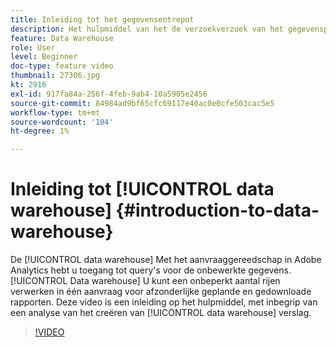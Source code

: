 ```yaml
---
title: Inleiding tot het gegevensentrepot
description: Het hulpmiddel van het de verzoekverzoek van het gegevenspakhuis in Adobe Analytics geeft u toegang om de ruwe gegevens te vragen. Het entrepot van gegevens kan een onbeperkt aantal rijen in één enkel verzoek voor individuele geplande en gedownloade rapporten verwerken. Deze video is een inleiding aan het hulpmiddel, met inbegrip van een analyse van het creëren van een rapport van de Data Warehouse.
feature: Data Warehouse
role: User
level: Beginner
doc-type: feature video
thumbnail: 27306.jpg
kt: 2916
exl-id: 917fa84a-256f-4feb-9ab4-10a5905e2456
source-git-commit: 84984ad9bf65cfc69117e40ac0e0cfe503cac5e5
workflow-type: tm+mt
source-wordcount: '104'
ht-degree: 1%

---
```


# Inleiding tot [!UICONTROL data warehouse] {#introduction-to-data-warehouse}

De [!UICONTROL data warehouse] Met het aanvraaggereedschap in Adobe Analytics hebt u toegang tot query&#39;s voor de onbewerkte gegevens. [!UICONTROL Data warehouse] U kunt een onbeperkt aantal rijen verwerken in één aanvraag voor afzonderlijke geplande en gedownloade rapporten. Deze video is een inleiding op het hulpmiddel, met inbegrip van een analyse van het creëren van [!UICONTROL data warehouse] verslag.

>[!VIDEO](https://video.tv.adobe.com/v/27306/?quality=12&learn=on)
